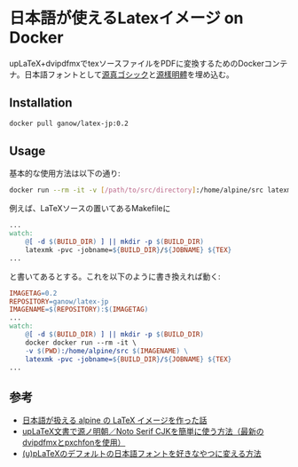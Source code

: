 日本語が使えるLatexイメージ on Docker
===

upLaTeX+dvipdfmxでtexソースファイルをPDFに変換するためのDockerコンテナ。日本語フォントとして[源真ゴシック](http://jikasei.me/font/genshin/)と[源樣明體](https://github.com/ButTaiwan/genyo-font)を埋め込む。

## Installation

```bash
docker pull ganow/latex-jp:0.2
```

## Usage

基本的な使用方法は以下の通り:

```bash
docker run --rm -it -v [/path/to/src/directory]:/home/alpine/src latexmk [filename].tex
```

例えば、LaTeXソースの置いてあるMakefileに

```Makefile
...
watch:
	@[ -d $(BUILD_DIR) ] || mkdir -p $(BUILD_DIR)
	latexmk -pvc -jobname=${BUILD_DIR}/${JOBNAME} ${TEX}
...
```

と書いてあるとする。これを以下のように書き換えれば動く:

```Makefile
IMAGETAG=0.2
REPOSITORY=ganow/latex-jp
IMAGENAME=$(REPOSITORY):$(IMAGETAG)
...
watch:
	@[ -d $(BUILD_DIR) ] || mkdir -p $(BUILD_DIR)
	docker docker run --rm -it \
    -v $(PWD):/home/alpine/src $(IMAGENAME) \
    latexmk -pvc -jobname=${BUILD_DIR}/${JOBNAME} ${TEX}
...
```

## 参考

- [日本語が扱える alpine の LaTeX イメージを作った話](http://3846masa.hatenablog.jp/entry/2017/02/08/215920)
- [upLaTeX文書で源ノ明朝／Noto Serif CJKを簡単に使う方法（最新のdvipdfmxとpxchfonを使用）](https://qiita.com/zr_tex8r/items/9dfeafecca2d091abd02)
- [(u)pLaTeXのデフォルトの日本語フォントを好きなやつに変える方法](https://qiita.com/zr_tex8r/items/15ec2848371ec19d45ed)

